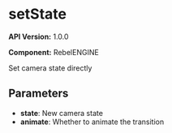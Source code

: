 # setState

**API Version:** 1.0.0

**Component:** RebelENGINE

Set camera state directly

## Parameters

- **state**: New camera state
- **animate**: Whether to animate the transition


